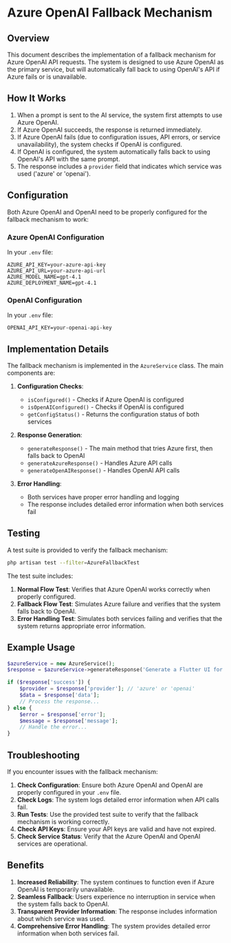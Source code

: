 # Azure OpenAI Fallback Mechanism

## Overview

This document describes the implementation of a fallback mechanism for Azure OpenAI API requests. The system is designed to use Azure OpenAI as the primary service, but will automatically fall back to using OpenAI's API if Azure fails or is unavailable.

## How It Works

1. When a prompt is sent to the AI service, the system first attempts to use Azure OpenAI.
2. If Azure OpenAI succeeds, the response is returned immediately.
3. If Azure OpenAI fails (due to configuration issues, API errors, or service unavailability), the system checks if OpenAI is configured.
4. If OpenAI is configured, the system automatically falls back to using OpenAI's API with the same prompt.
5. The response includes a `provider` field that indicates which service was used ('azure' or 'openai').

## Configuration

Both Azure OpenAI and OpenAI need to be properly configured for the fallback mechanism to work:

### Azure OpenAI Configuration

In your `.env` file:

```
AZURE_API_KEY=your-azure-api-key
AZURE_API_URL=your-azure-api-url
AZURE_MODEL_NAME=gpt-4.1
AZURE_DEPLOYMENT_NAME=gpt-4.1
```

### OpenAI Configuration

In your `.env` file:

```
OPENAI_API_KEY=your-openai-api-key
```

## Implementation Details

The fallback mechanism is implemented in the `AzureService` class. The main components are:

1. **Configuration Checks**:
   - `isConfigured()` - Checks if Azure OpenAI is configured
   - `isOpenAIConfigured()` - Checks if OpenAI is configured
   - `getConfigStatus()` - Returns the configuration status of both services

2. **Response Generation**:
   - `generateResponse()` - The main method that tries Azure first, then falls back to OpenAI
   - `generateAzureResponse()` - Handles Azure API calls
   - `generateOpenAIResponse()` - Handles OpenAI API calls

3. **Error Handling**:
   - Both services have proper error handling and logging
   - The response includes detailed error information when both services fail

## Testing

A test suite is provided to verify the fallback mechanism:

```bash
php artisan test --filter=AzureFallbackTest
```

The test suite includes:

1. **Normal Flow Test**: Verifies that Azure OpenAI works correctly when properly configured.
2. **Fallback Flow Test**: Simulates Azure failure and verifies that the system falls back to OpenAI.
3. **Error Handling Test**: Simulates both services failing and verifies that the system returns appropriate error information.

## Example Usage

```php
$azureService = new AzureService();
$response = $azureService->generateResponse('Generate a Flutter UI for a login screen');

if ($response['success']) {
    $provider = $response['provider']; // 'azure' or 'openai'
    $data = $response['data'];
    // Process the response...
} else {
    $error = $response['error'];
    $message = $response['message'];
    // Handle the error...
}
```

## Troubleshooting

If you encounter issues with the fallback mechanism:

1. **Check Configuration**: Ensure both Azure OpenAI and OpenAI are properly configured in your `.env` file.
2. **Check Logs**: The system logs detailed error information when API calls fail.
3. **Run Tests**: Use the provided test suite to verify that the fallback mechanism is working correctly.
4. **Check API Keys**: Ensure your API keys are valid and have not expired.
5. **Check Service Status**: Verify that the Azure OpenAI and OpenAI services are operational.

## Benefits

1. **Increased Reliability**: The system continues to function even if Azure OpenAI is temporarily unavailable.
2. **Seamless Fallback**: Users experience no interruption in service when the system falls back to OpenAI.
3. **Transparent Provider Information**: The response includes information about which service was used.
4. **Comprehensive Error Handling**: The system provides detailed error information when both services fail.
